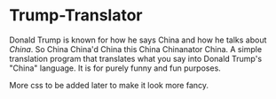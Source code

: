 # Trump-Translator

Donald Trump is known for how he says China and how he talks about *China*. So China China'd China this China Chinanator China. 
A simple translation program that translates what you say into Donald Trump's "China" language. It is for purely funny and fun purposes. 

More css to be added later to make it look more fancy. 
